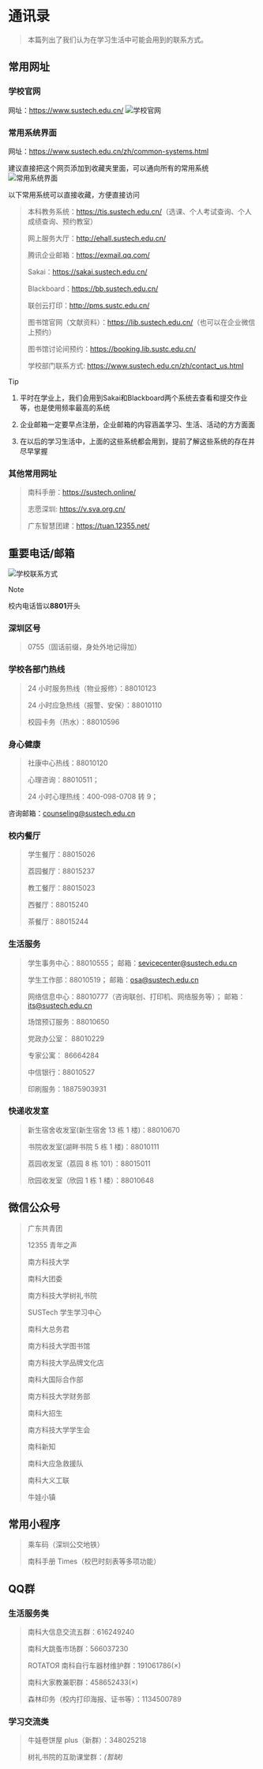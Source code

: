 # 通讯录
> 本篇列出了我们认为在学习生活中可能会用到的联系方式。

## 常用网址
### 学校官网
网址：<https://www.sustech.edu.cn/>
![学校官网](../../res/img/addressBook/SUSTech.png)

### 常用系统界面 
网址：https://www.sustech.edu.cn/zh/common-systems.html

建议直接把这个网页添加到收藏夹里面，可以通向所有的常用系统
![常用系统界面](../../res/img/addressBook/commonSys.jpeg)

以下常用系统可以直接收藏，方便直接访问
> 本科教务系统：<https://tis.sustech.edu.cn/>（选课、个人考试查询、个人成绩查询、预约教室）
>
> 网上服务大厅：<http://ehall.sustech.edu.cn/>
>
> 腾讯企业邮箱：https://exmail.qq.com/
>
> Sakai：https://sakai.sustech.edu.cn/
>
> Blackboard：https://bb.sustech.edu.cn/
>
> 联创云打印：http://pms.sustc.edu.cn/
>
> 图书馆官网（文献资料）：<https://lib.sustech.edu.cn/>（也可以在企业微信上预约）
>
> 图书馆讨论间预约：<https://booking.lib.sustc.edu.cn/>
>
> 学校部门联系方式: <https://www.sustech.edu.cn/zh/contact_us.html>

> [!TIP]
> 1. 平时在学业上，我们会用到Sakai和Blackboard两个系统去查看和提交作业等，也是使用频率最高的系统
> 
> 2. 企业邮箱一定要早点注册，企业邮箱的内容涵盖学习、生活、活动的方方面面
> 
> 3. 在以后的学习生活中，上面的这些系统都会用到，提前了解这些系统的存在并尽早掌握

### 其他常用网址
> 南科手册：https://sustech.online/
>
> 志愿深圳: <https://v.sva.org.cn/>
>
> 广东智慧团建：https://tuan.12355.net/


## 重要电话/邮箱
![学校联系方式](../../res/img/addressBook/SUSTechContactInfo.png)
> [!NOTE]
> 校内电话皆以**8801**开头

### 深圳区号
> 0755（固话前缀，身处外地记得加）

### 学校各部门热线
> 24 小时服务热线（物业报修）：88010123
> 
> 24 小时应急热线（报警、安保）：88010110
> 
> 校园卡务（热水）：88010596

### 身心健康
> 社康中心热线：88010120  
>
> 心理咨询：88010511；  
>
> 24 小时心理热线：400-098-0708 转 9；

咨询邮箱：<counseling@sustech.edu.cn>

### 校内餐厅 
> 学生餐厅：88015026  
>
> 荔园餐厅：88015237  
>
> 教工餐厅：88015023  
>
> 西餐厅：88015240  
>
> 茶餐厅：88015244

### 生活服务
> 学生事务中心：88010555；
> 邮箱：<sevicecenter@sustech.edu.cn>
>
> 学生工作部：88010519；
> 邮箱：<osa@sustech.edu.cn>
>
> 网络信息中心：88010777（咨询联创、打印机、网络服务等）；
> 邮箱：<its@sustech.edu.cn>  
> 
> 场馆预订服务：88010650  
> 
> 党政办公室： 88010229  
> 
> 专家公寓： 86664284  
> 
> 中信银行：88010527  
> 
> 印刷服务：18875903931

### 快递收发室
> 新生宿舍收发室(新生宿舍 13 栋 1 楼)：88010670
>
> 书院收发室(湖畔书院 5 栋 1 楼)：88010111
>
> 荔园收发室（荔园 8 栋 101）：88015011
>
> 欣园收发室（欣园 1 栋 1 楼）：88010648


## 微信公众号
> 广东共青团
>
> 12355 青年之声
>
> 南方科技大学
>
> 南科大团委
>
> 南方科技大学树礼书院
>
> SUSTech 学生学习中心
>
> 南科大总务君
>
> 南方科技大学图书馆
>
> 南方科技大学品牌文化店
>
> 南科大国际合作部
>
> 南方科技大学财务部
>
> 南科大招生
>
> 南方科技大学学生会
>
> 南科新知
>
> 南科大应急救援队
>
> 南科大义工联
>
> 牛娃小镇


## 常用小程序
> 乘车码（深圳公交地铁）
>
> 南科手册 Times（校巴时刻表等多项功能）


## QQ群
### 生活服务类
> 南科大信息交流五群：616249240
>
> 南科大跳蚤市场群：566037230
> 
> ROTATOЯ 南科自行车器材维护群：191061786(×)
>
> 南科大家教兼职群：458652433(×)
>
> 森林印务（校内打印海报、证书等）：1134500789

### 学习交流类
> 牛娃卷饼屋 plus（新群）：348025218
> 
> 树礼书院的互助课堂群：*(暂缺)*